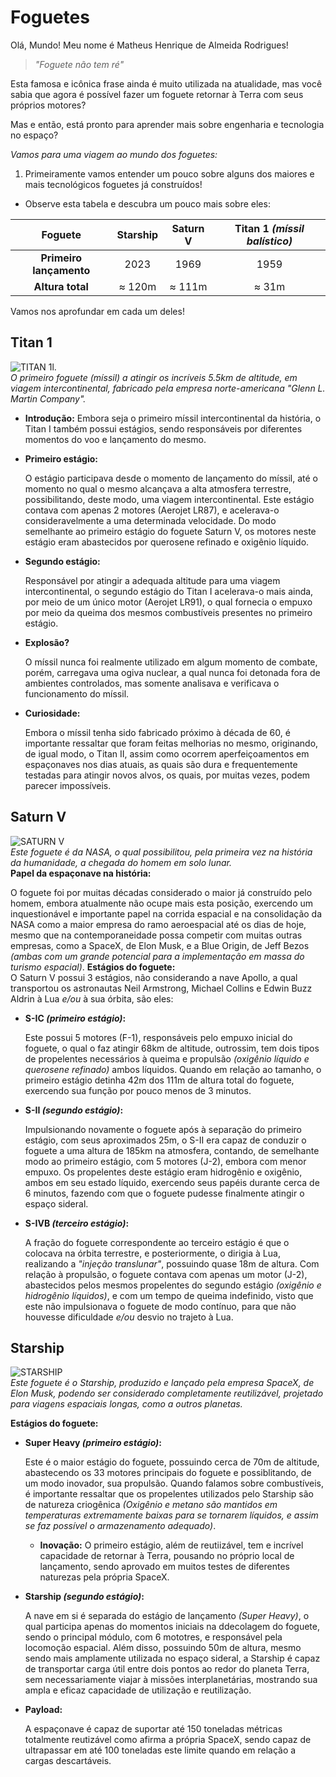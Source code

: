 # **Foguetes**

Olá, Mundo! Meu nome é Matheus Henrique de Almeida Rodrigues!
>*"Foguete não tem ré"*

Esta famosa e icônica frase ainda é muito utilizada na atualidade, mas você sabia que agora é possível fazer um foguete retornar à Terra com seus próprios motores?

Mas e então, está pronto para aprender mais sobre engenharia e tecnologia no espaço?

*Vamos para uma viagem ao mundo dos foguetes:*

1. Primeiramente vamos entender um pouco sobre alguns dos maiores e mais tecnológicos foguetes já construídos!
* Observe esta tabela e descubra um pouco mais sobre eles:

| Foguete | Starship | Saturn V | Titan 1 *(míssil balístico)* |
|:------------------------:|:------------------------:|:------------------------:|:------------------------:|
| **Primeiro lançamento** | 2023 | 1969 | 1959 |
| **Altura total** | ≈ 120m | ≈ 111m | ≈ 31m |

Vamos nos aprofundar em cada um deles!

## Titan 1

![TITAN 1l.](https://upload.wikimedia.org/wikipedia/commons/thumb/9/9a/Titan_1_ICBM.jpg/600px-Titan_1_ICBM.jpg)  
*O primeiro foguete (míssil) a atingir os incríveis 5.5km de altitude, em viagem intercontinental, fabricado pela empresa norte-americana "Glenn L. Martin Company".*
* **Introdução:**
  Embora seja o primeiro míssil intercontinental da história, o Titan I também possui estágios, sendo responsáveis por diferentes momentos do voo e lançamento do mesmo.
* **Primeiro estágio:**
  
  O estágio participava desde o momento de lançamento do míssil, até o momento no qual o mesmo alcançava a alta atmosfera terrestre, possibilitando, deste modo, uma viagem intercontinental.
  Este estágio contava com apenas 2 motores (Aerojet LR87), e acelerava-o consideravelmente a uma determinada velocidade.
  Do modo semelhante ao primeiro estágio do foguete Saturn V, os motores neste estágio eram abastecidos por querosene refinado e oxigênio líquido.
* **Segundo estágio:**
  
  Responsável por atingir a adequada altitude para uma viagem intercontinental, o segundo estágio do Titan I acelerava-o mais ainda, por meio de um único motor (Aerojet LR91), o qual fornecia o empuxo por meio da queima dos mesmos combustíveis presentes no primeiro estágio.
* **Explosão?**
  
  O míssil nunca foi realmente utilizado em algum momento de combate, porém, carregava uma ogiva nuclear, a qual nunca foi detonada fora de ambientes controlados, mas somente analisava e verificava o funcionamento do míssil.
* **Curiosidade:**
  
  Embora o míssil tenha sido fabricado próximo à década de 60, é importante ressaltar que foram feitas melhorias no mesmo, originando, de igual modo, o Titan II, assim como ocorrem aperfeiçoamentos em espaçonaves nos dias atuais, as quais são dura e frequentemente testadas para atingir novos alvos, os quais, por muitas vezes, podem parecer impossíveis.

## Saturn V

![SATURN V](https://cdn.firespring.com/images/1342c702-38be-4aaa-89db-5663555b7ff9.jpg)  
*Este foguete é da NASA, o qual possibilitou, pela primeira vez na história da humanidade, a chegada do homem em solo lunar.*  
**Papel da espaçonave na história:**  

O foguete foi por muitas décadas considerado o maior já construído pelo homem, embora atualmente não ocupe mais esta posição, exercendo um inquestionável e importante papel na corrida espacial e na consolidação da NASA como a maior empresa do ramo aeroespacial até os dias de hoje, mesmo que na contemporaneidade possa competir com muitas outras empresas, como a SpaceX, de Elon Musk, e a Blue Origin, de Jeff Bezos *(ambas com um grande potencial para a implementação em massa do turismo espacial)*.
**Estágios do foguete:**  
O Saturn V possui 3 estágios, não considerando a nave Apollo, a qual transportou os astronautas Neil Armstrong, Michael Collins e Edwin Buzz Aldrin à Lua *e/ou* à sua órbita, são eles:
* **S-IC *(primeiro estágio)*:**
  
  Este possui 5 motores (F-1), responsáveis pelo empuxo inicial do foguete, o qual o faz atingir 68km de altitude, outrossim, tem dois tipos de propelentes necessários à queima e propulsão *(oxigênio líquido e querosene refinado)* ambos líquidos.
  Quando em relação ao tamanho, o primeiro estágio detinha 42m dos 111m de altura total do foguete, exercendo sua função por pouco menos de 3 minutos.
* **S-II *(segundo estágio)*:**
  
  Impulsionando novamente o foguete após à separação do primeiro estágio, com seus aproximados 25m, o S-II era capaz de conduzir o foguete a uma altura de 185km na atmosfera, contando, de semelhante modo ao primeiro estágio, com 5 motores (J-2), embora com menor empuxo.
  Os propelentes deste estágio eram hidrogênio e oxigênio, ambos em seu estado líquido, exercendo seus papéis durante cerca de 6 minutos, fazendo com que o foguete pudesse finalmente atingir o espaço sideral.
* **S-IVB *(terceiro estágio)*:**
  
  A fração do foguete correspondente ao terceiro estágio é que o colocava na órbita terrestre, e posteriormente, o dirigia à Lua, realizando a *"injeção translunar"*, possuindo quase 18m de altura.
  Com relação à propulsão, o foguete contava com apenas um motor (J-2), abastecidos pelos mesmos propelentes do segundo estágio *(oxigênio e hidrogênio líquidos)*, e com um tempo de queima indefinido, visto que este não impulsionava o foguete de modo contínuo, para que não houvesse dificuldade *e/ou* desvio no trajeto à Lua. 

## Starship

![STARSHIP](https://i0.wp.com/spacenews.com/wp-content/uploads/2024/05/starship-ift4-wdr.jpg?fit=1200%2C899&ssl=1)  
*Este foguete é o Starship, produzido e lançado pela empresa SpaceX, de Elon Musk, podendo ser considerado completamente reutilizável, projetado para viagens espaciais longas, como a outros planetas.*

**Estágios do foguete:**  

* **Super Heavy *(primeiro estágio)*:**
  
  Este é o maior estágio do foguete, possuindo cerca de 70m de altitude, abastecendo os 33 motores principais do foguete e possiblitando, de um modo inovador, sua propulsão.
Quando falamos sobre combustíveis, é importante ressaltar que os propelentes utilizados pelo Starship são de natureza criogênica *(Oxigênio e metano são mantidos em temperaturas extremamente baixas para se tornarem líquidos, e assim se faz possível o armazenamento adequado)*.
  * **Inovação:** O primeiro estágio, além de reutiizável, tem e incrível capacidade de retornar à Terra, pousando no próprio local de lançamento, sendo aprovado em muitos testes de diferentes naturezas pela própria SpaceX.
* **Starship *(segundo estágio)*:**
  
  A nave em si é separada do estágio de lançamento *(Super Heavy)*, o qual participa apenas do momentos iniciais na ddecolagem do foguete, sendo o principal módulo, com 6 mototres, e responsável pela locomoção espacial.
Além disso, possuindo 50m de altura, mesmo sendo mais amplamente utilizada no espaço sideral, a Starship é capaz de transportar carga útil entre dois pontos ao redor do planeta Terra, sem necessariamente viajar à missões interplanetárias, mostrando sua ampla e eficaz capacidade de utilização e reutilização.
* **Payload:**
  
  A espaçonave é capaz de suportar até 150 toneladas métricas totalmente reutizável como afirma a própria SpaceX, sendo capaz de ultrapassar em até 100 toneladas este limite quando em relação a cargas descartáveis.
